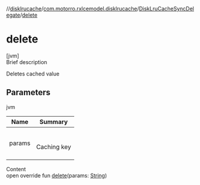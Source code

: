 //[disklrucache](../../index.md)/[com.motorro.rxlcemodel.disklrucache](../index.md)/[DiskLruCacheSyncDelegate](index.md)/[delete](delete.md)



# delete  
[jvm]  
Brief description  


Deletes cached value



## Parameters  
  
jvm  
  
|  Name|  Summary| 
|---|---|
| params| <br><br>Caching key<br><br>
  
  
Content  
open override fun [delete](delete.md)(params: [String](https://kotlinlang.org/api/latest/jvm/stdlib/kotlin/-string/index.html))  



